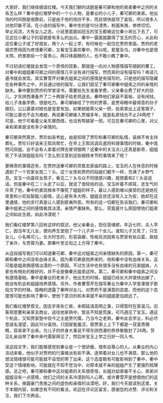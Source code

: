 
大家好，我们继续细读红楼。今天我们聊的话题是秦可卿和他的弟弟秦中之间的关系怎么样？秦中是红楼梦中的一个小人物，是秦业的小儿子，秦可卿的弟弟。他出场的时间倒是很靠前，只是由于他的戏份不多，而且很快就领了盒饭，所以很多人对他印象不深。在小说的描写中，秦中生的是10分清秀，粉面朱唇，修修切切，举止风流，大有女儿之态，小说里面面如冠玉的宝玉都被这位秦小哥比下去了，可见这位小秦公子的容貌是有多么的出众。秦中一露面就赢得了宝玉的芳心，从此和这位秦公子成了好朋友，两个人一起上学，有时候也一起住在贾府里面。贾府的老祖宗贾母因为疼惜秦可卿，又看宝玉喜欢秦中，所以呢，爱屋及乌，对秦中也是很关照。府里那些一个富贵心，两只体面眼的人，也不敢小瞧了秦中。

不过初读红楼就会发现一个奇怪的现象，那就是一向对人物感情描写细腻的曹工，对秦中和姐姐秦可卿之间的感情几乎没有进行描写，然而真的没有描写吗？再读几遍书就会发现，其实曹雪芹对秦氏姐弟之间的感情是有描写的，只是他的描写隐藏在各种事件之中，并且通过他的描写，让我们窥见了秦可卿秦中姐弟之间的亲情的缺失。秦中要到贾府的学堂读书，需要给先生准备学费，父亲秦业费了好大的劲儿，才东拼西凑备齐了二十两银子给老师送去。秦晔他们家庭不富裕，没有闲钱，给儿子准备学费，很是吃力。秦可卿嫁给了宁府的贾蓉，是贾母眼中最得意的孙子媳妇，公公婆婆对她也是宠爱有加，如果她能帮父亲一把，给弟弟出上这笔银子，可能公婆也不会为难她，再说秦可卿嫁入贾福多年，就是私房钱也不止24两吧？可是，他宁可看着父亲东挪西借，也没有帮娘家一把。可见在秦可卿的心里，对父亲和弟弟是没有多少亲情的。

秦可卿突然离世，贾珍如丧考妣，由是知晓了贾珍和秦可卿的私情，装病不肯主持葬礼，贾珍只好请来王熙凤帮忙，在早上王熙凤调兵遣将料理事情的时候，秦中竟然问凤姐，会不会有人拿着对牌去冒领银两？这秦中的关注点儿还真是新奇，姐姐死了不该哭姐姐去吗？怎么到注意到这些细枝末节的事情来了呢？

更稀奇的事情还有，在贾府送秦可卿的灵柩去家庙的路上，宝玉的人在休息的时候遇到了一个农家女孩二丫头。这个女孩和贾府的姑娘们都不一样，充满了乡野气息。宝玉一向喜欢女孩子，看见二丫头与众不同很感兴趣，就想着和2丫头说说话。但是秦中在二丫头走了以后，就说了很轻佻的话，宝玉听着不顺耳，还生气的斥责了他，秦中的表现根本不像死了姐姐的样子。最让人感到难以接受的还是她在夜里和小尼姑智能儿偷情，这心是有多大呀。姐姐去世还没有入土为安，她却在这里通情，他的言行真是让人感到匪夷所思。所有的这一切都在告诉我们，秦可卿和秦中姐弟之间的感情极其淡漠，亲情严重缺失。那么，究竟是什么原因使他们姐弟之间如此生疏，如此冷漠呢？

我们看红楼梦第八回有这样的叙述，他父亲秦业，现任营缮郎，年近七时，夫人早亡，因当年无儿女，便向养生堂抱了一个儿子并一个女儿。谁知儿子又死了，只生女儿。小名唤可儿，长大时生的，形容袅娜，性格风流因素与贾家有些瓜葛，故结了亲许，与贾蓉为妻。那秦叶至五旬之上方得了秦中。

从这段描写我们可以知道秦可卿、秦中这对姐弟之间亲情缺失的原因，第一，秦可卿和秦中之间没有血缘关系，因为秦可卿是抱养来的，他和秦中没有血缘关系，这可能是姐弟俩感情淡漠的一个原因。不过生活中也有很多没有血缘的兄弟姐妹，人家也有相处的极好的，并不全是像秦氏姐弟这样。第二，秦可卿和秦中姐弟之间没有感情基础。秦中是秦业的老来子，他出生的时候，姐姐已经长大并很快出嫁了，她没有机会和姐姐培养感情。另外，作者曹雪芹在描写秦业为秦中入学堂凑银子那段文字的时候，隐晦的透露了秦晔对女儿、对贾府不是满意的态度，而他的这个态度很可能也影响了秦中，使他下意识的和本来就不亲的姐姐更加疏远了。

我们看红楼梦原文。因去岁夜失亡故，未暇延请高明之事，只得暂时在家温习。旧客郑思要和亲家去商业，送往他家熟中，暂且不知是荒废，可巧遇见了宝玉。遇这个机会，又知贾家塾中现今之主是贾代儒，乃当今之老熟，秦中此去学业，料必尽意成名渴望，因此10分喜悦。只因宦能羞涩，那贾家上上下下都是一双富贵眼睛，容易拿不出来。为儿子的终身大事说不得东拼西凑的恭恭敬敬封了24两。贽见礼亲自带了秦中来代儒家拜见了，然后听宝玉上学之日好一同入书。

读这段文字，我们能够感觉到秦业是一个很骄傲，很有自尊心的人。从秦业的内心活动来看，他似乎对贾府的行事做派有些不满，连带着对女儿也不满意。那么他的想法情绪很可能可能就不自觉的带了出来，这个态度极有可能影响到了秦中，秦中受这个情绪影响，可能就在不知不觉当中，对原本就不亲的姐姐产生了更强烈梳理感。总之吧，秦可卿和秦中这对姐弟的关系很奇怪，长姐对幼弟毫不关心，弟弟对姐姐没有一点感情，他们之间的关系冷漠到叫人心寒。或许曹雪芹是想借他们的这种关系，揭露豪门贵族之间的虚伪和亲情的淡漠吧。好，我们今天就读到这里。关于本期内容，如果您有不同的看法，欢迎在评论区留言，感谢您的点赞、评论和关注，我们下次再会。


